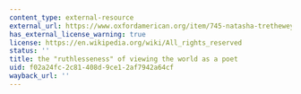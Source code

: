 ```yaml
---
content_type: external-resource
external_url: https://www.oxfordamerican.org/item/745-natasha-trethewey-language-and-ruthlessness
has_external_license_warning: true
license: https://en.wikipedia.org/wiki/All_rights_reserved
status: ''
title: the "ruthlesseness" of viewing the world as a poet
uid: f02a24fc-2c81-408d-9ce1-2af7942a64cf
wayback_url: ''
---
```

